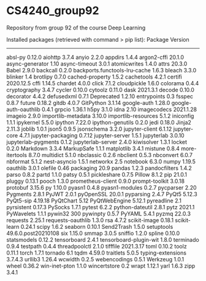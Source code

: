 # CS4240_group92
Repository from group 92 of the course Deep Learning 













Installed packages (retrieved with command > pip list): 
Package                       Version
----------------------------- -------------------
absl-py                       0.12.0
aiohttp                       3.7.4
anyio                         2.2.0
appdirs                       1.4.4
argon2-cffi                   20.1.0
async-generator               1.10
async-timeout                 3.0.1
atomicwrites                  1.4.0
attrs                         20.3.0
Babel                         2.9.0
backcall                      0.2.0
backports.functools-lru-cache 1.6.3
bleach                        3.3.0
blinker                       1.4
brotlipy                      0.7.0
cached-property               1.5.2
cachetools                    4.2.1
certifi                       2020.12.5
cffi                          1.14.5
chardet                       4.0.0
click                         7.1.2
cloudpickle                   1.6.0
colorama                      0.4.4
cryptography                  3.4.7
cycler                        0.10.0
cytoolz                       0.11.0
dask                          2021.3.1
decode                        0.10.0
decorator                     4.4.2
defusedxml                    0.7.1
Deprecated                    1.2.10
entrypoints                   0.3
fsspec                        0.8.7
future                        0.18.2
gitdb                         4.0.7
GitPython                     3.1.14
google-auth                   1.28.0
google-auth-oauthlib          0.4.1
grpcio                        1.36.1
h5py                          3.1.0
idna                          2.10
imagecodecs                   2021.1.28
imageio                       2.9.0
importlib-metadata            3.10.0
importlib-resources           5.1.2
iniconfig                     1.1.1
ipykernel                     5.5.0
ipython                       7.22.0
ipython-genutils              0.2.0
jedi                          0.18.0
Jinja2                        2.11.3
joblib                        1.0.1
json5                         0.9.5
jsonschema                    3.2.0
jupyter-client                6.1.12
jupyter-core                  4.7.1
jupyter-packaging             0.7.12
jupyter-server                1.5.1
jupyterlab                    3.0.10
jupyterlab-pygments           0.1.2
jupyterlab-server             2.4.0
kiwisolver                    1.3.1
locket                        0.2.0
Markdown                      3.3.4
MarkupSafe                    1.1.1
matplotlib                    3.4.1
mistune                       0.8.4
more-itertools                8.7.0
multidict                     5.1.0
nbclassic                     0.2.6
nbclient                      0.5.3
nbconvert                     6.0.7
nbformat                      5.1.2
nest-asyncio                  1.5.1
networkx                      2.5
notebook                      6.3.0
numpy                         1.19.5
oauthlib                      3.0.1
olefile                       0.46
packaging                     20.9
pandas                        1.2.3
pandocfilters                 1.4.2
parso                         0.8.2
partd                         1.1.0
patsy                         0.5.1
pickleshare                   0.7.5
Pillow                        8.1.2
pip                           21.0.1
pluggy                        0.13.1
pooch                         1.3.0
prometheus-client             0.9.0
prompt-toolkit                3.0.18
protobuf                      3.15.6
py                            1.10.0
pyasn1                        0.4.8
pyasn1-modules                0.2.7
pycparser                     2.20
Pygments                      2.8.1
PyJWT                         2.0.1
pyOpenSSL                     20.0.1
pyparsing                     2.4.7
PyQt5                         5.12.3
PyQt5-sip                     4.19.18
PyQtChart                     5.12
PyQtWebEngine                 5.12.1
pyreadline                    2.1
pyrsistent                    0.17.3
PySocks                       1.7.1
pytest                        6.2.2
python-dateutil               2.8.1
pytz                          2021.1
PyWavelets                    1.1.1
pywin32                       300
pywinpty                      0.5.7
PyYAML                        5.4.1
pyzmq                         22.0.3
requests                      2.25.1
requests-oauthlib             1.3.0
rsa                           4.7.2
scikit-image                  0.18.1
scikit-learn                  0.24.1
scipy                         1.6.2
seaborn                       0.10.1
Send2Trash                    1.5.0
setuptools                    49.6.0.post20210108
six                           1.15.0
smmap                         3.0.5
sniffio                       1.2.0
spline                        0.10.0
statsmodels                   0.12.2
tensorboard                   2.4.1
tensorboard-plugin-wit        1.8.0
terminado                     0.9.4
testpath                      0.4.4
threadpoolctl                 2.1.0
tifffile                      2021.3.17
toml                          0.10.2
toolz                         0.11.1
torch                         1.7.1
tornado                       6.1
tqdm                          4.59.0
traitlets                     5.0.5
typing-extensions             3.7.4.3
urllib3                       1.26.4
wcwidth                       0.2.5
webencodings                  0.5.1
Werkzeug                      1.0.1
wheel                         0.36.2
win-inet-pton                 1.1.0
wincertstore                  0.2
wrapt                         1.12.1
yarl                          1.6.3
zipp                          3.4.1
